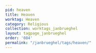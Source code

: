 ```yaml
---
pid: heaven
title: Heaven
worktag: Heaven
category: Religious
collection: worktags_janbrueghel
layout: tagpage_janbrueghel
order: '084'
permalink: "/janbrueghel/tags/heaven/"
---
```

